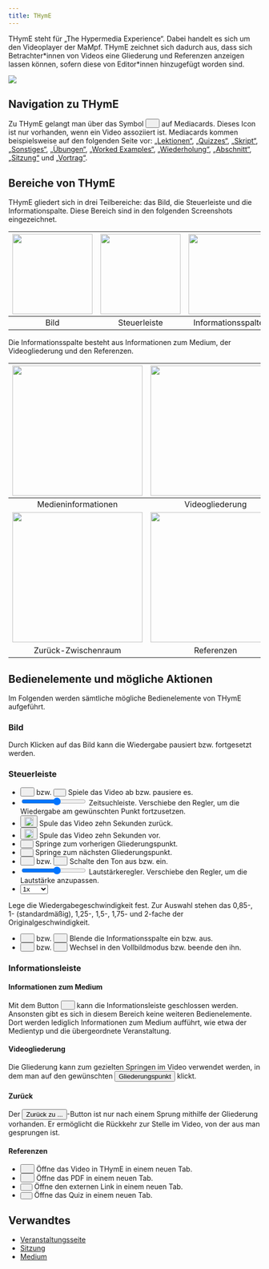 ```yaml
---
title: THymE
---
```


THymE steht für „The Hypermedia Experience“. Dabei handelt es sich um den Videoplayer der MaMpf. THymE zeichnet sich dadurch aus, dass sich Betrachter\*innen von Videos eine Gliederung und Referenzen anzeigen lassen können, sofern diese von Editor\*innen hinzugefügt worden sind.

<img src="https://media.githubusercontent.com/media/MaMpf-HD/mampf/docs/docs/static/img/thyme2.png"/>

## Navigation zu THymE
Zu THymE gelangt man über das Symbol <button name="button"><img src="https://media.githubusercontent.com/media/MaMpf-HD/mampf/docs/docs/static/img/play-arrow.png" height="12"/></button> auf Mediacards. Dieses Icon ist nur vorhanden, wenn ein Video assoziiert ist. Mediacards kommen beispielsweise auf den folgenden Seite vor: [„Lektionen“](lessons), [„Quizzes“](quizzes.md), [„Skript“](manuscript.md), [„Sonstiges“](miscellaneous.md), [„Übungen“](exercises.md), [„Worked Examples“](worked-examples.md), [„Wiederholung“](repetition.md), [„Abschnitt“](section), [„Sitzung“](session) und [„Vortrag“](talk).

## Bereiche von THymE
THymE gliedert sich in drei Teilbereiche: das Bild, die Steuerleiste und die Informationspalte. Diese Bereich sind in den folgenden Screenshots eingezeichnet.

|<img src="https://media.githubusercontent.com/media/MaMpf-HD/mampf/docs/docs/static/img/thyme2_bild.png" height="160"/> |<img src="https://media.githubusercontent.com/media/MaMpf-HD/mampf/docs/docs/static/img/thyme3_no_pip_steuerung.png" height="160"/> | <img src="https://media.githubusercontent.com/media/MaMpf-HD/mampf/docs/docs/static/img/thyme3_no_pip_infospalte.png" height="160"/>|
|:---: | :---: | :---:|
|Bild|Steuerleiste|Informationsspalte|

Die Informationsspalte besteht aus Informationen zum Medium, der Videogliederung und den Referenzen.

|<img src="https://media.githubusercontent.com/media/MaMpf-HD/mampf/docs/docs/static/img/thyme3_no_pip_medieninfo.png" height="260"/>| <img src="https://media.githubusercontent.com/media/MaMpf-HD/mampf/docs/docs/static/img/thyme3_no_pip_gliederung.png" height="260"/>|
|:---: |:---: |
| Medieninformationen|Videogliederung|
| <img src="https://media.githubusercontent.com/media/MaMpf-HD/mampf/docs/docs/static/img/thyme3_no_pip_zurueck.png" height="260"/> |<img src="https://media.githubusercontent.com/media/MaMpf-HD/mampf/docs/docs/static/img/thyme3_no_pip_referenzen.png" height="260"/> |
| Zurück-Zwischenraum |Referenzen|

## Bedienelemente und mögliche Aktionen
Im Folgenden werden sämtliche mögliche Bedienelemente von THymE aufgeführt.

### Bild
Durch Klicken auf das Bild kann die Wiedergabe pausiert bzw. fortgesetzt werden.

### Steuerleiste
* <button name="button"><img src="https://media.githubusercontent.com/media/MaMpf-HD/mampf/docs/docs/static/img/play-arrow.png" height="12"/></button> bzw. <button name="button"><img src="https://media.githubusercontent.com/media/MaMpf-HD/mampf/docs/docs/static/img/pause.png" height="9"/></button> Spiele das Video ab bzw. pausiere es.
* <input type="range" min="1" max="10" class="slider" id="myRange"/> Zeitsuchleiste. Verschiebe den Regler, um die Wiedergabe am gewünschten Punkt fortzusetzen.
* <button name="button"><img src="https://media.githubusercontent.com/media/MaMpf-HD/mampf/docs/docs/static/img/replay-10.png" height="18"/></button> Spule das Video zehn Sekunden zurück.
* <button name="button"><img src="https://media.githubusercontent.com/media/MaMpf-HD/mampf/docs/docs/static/img/forward-10.png" height="18"/></button> Spule das Video zehn Sekunden vor.
* <button name="button"><img src="https://media.githubusercontent.com/media/MaMpf-HD/mampf/docs/docs/static/img/skip-previous.png" height="10"/></button> Springe zum vorherigen Gliederungspunkt.
* <button name="button"><img src="https://media.githubusercontent.com/media/MaMpf-HD/mampf/docs/docs/static/img/skip-next.png" height="10"/></button> Springe zum nächsten Gliederungspunkt.
* <button name="button"><img src="https://media.githubusercontent.com/media/MaMpf-HD/mampf/docs/docs/static/img/volume-up.png" height="12"/></button> bzw. <button name="button"><img src="https://media.githubusercontent.com/media/MaMpf-HD/mampf/docs/docs/static/img/volume-off.png" height="12"/></button> Schalte den Ton aus bzw. ein.
* <input type="range" min="1" max="10" class="slider" id="myRange" height="5" width="5"/> Lautstärkeregler. Verschiebe den Regler, um die Lautstärke anzupassen.
* <label for="cars"></label><select name="cars" id="cars">
  <option value="volvo">0.85x</option>
  <option value="saab" selected>1x</option>
  <option value="mercedes">1.25x</option>
  <option value="audi">1.5x</option>
  <option value="volvo1">1.75x</option>
  <option value="saab2">2x</option>
</select> Lege die Wiedergabegeschwindigkeit fest. Zur Auswahl stehen das 0,85-, 1- (standardmäßig), 1,25-, 1,5-, 1,75- und 2-fache der Originalgeschwindigkeit.
* <button name="button"><img src="https://media.githubusercontent.com/media/MaMpf-HD/mampf/docs/docs/static/img/add-to-queue.png" height="12"/></button> bzw. <button name="button"><img src="https://media.githubusercontent.com/media/MaMpf-HD/mampf/docs/docs/static/img/remove-from-queue.png" height="12"/></button> Blende die Informationsspalte ein bzw. aus.
* <button name="button"><img src="https://media.githubusercontent.com/media/MaMpf-HD/mampf/docs/docs/static/img/fullscreen.png" height="12"/></button> bzw. <button name="button"><img src="https://media.githubusercontent.com/media/MaMpf-HD/mampf/docs/docs/static/img/fullscreen-exit.png" height="12"/></button> Wechsel in den Vollbildmodus bzw. beende den ihn.

### Informationsleiste

#### Informationen zum Medium
Mit dem Button <button name="button"><img src="https://media.githubusercontent.com/media/MaMpf-HD/mampf/docs/docs/static/img/xmark-solid.png" height="12"/></button> kann die Informationsleiste geschlossen werden. Ansonsten gibt es sich in diesem Bereich keine weiteren Bedienelemente. Dort werden lediglich Informationen zum Medium aufführt, wie etwa der Medientyp und die übergeordnete Veranstaltung.

#### Videogliederung
Die Gliederung kann zum gezielten Springen im Video verwendet werden, in dem man auf den gewünschten <button name="button">Gliederungspunkt</button> klickt.

#### Zurück
Der <button name="button">Zurück zu ...</button>-Button ist nur nach einem Sprung mithilfe der Gliederung vorhanden. Er ermöglicht die Rückkehr zur Stelle im Video, von der aus man gesprungen ist.

#### Referenzen
* <button name="button"><img src="https://media.githubusercontent.com/media/MaMpf-HD/mampf/docs/docs/static/img/video-library.png" height="12"/></button> Öffne das Video in THymE in einem neuen Tab.
* <button name="button"><img src="https://media.githubusercontent.com/media/MaMpf-HD/mampf/docs/docs/static/img/library-books.png" height="12"/></button> Öffne das PDF in einem neuen Tab.
* <button name="button"><img src="https://media.githubusercontent.com/media/MaMpf-HD/mampf/docs/docs/static/img/link.png" height="8"/></button> Öffne den externen Link in einem neuen Tab.
* <button name="button"><img src="https://media.githubusercontent.com/media/MaMpf-HD/mampf/docs/docs/static/img/videogame-asset.png" height="8"/></button> Öffne das Quiz in einem neuen Tab.

## Verwandtes

* [Veranstaltungsseite](event-series.md)
* [Sitzung](session.md)
* [Medium](medium.md)
